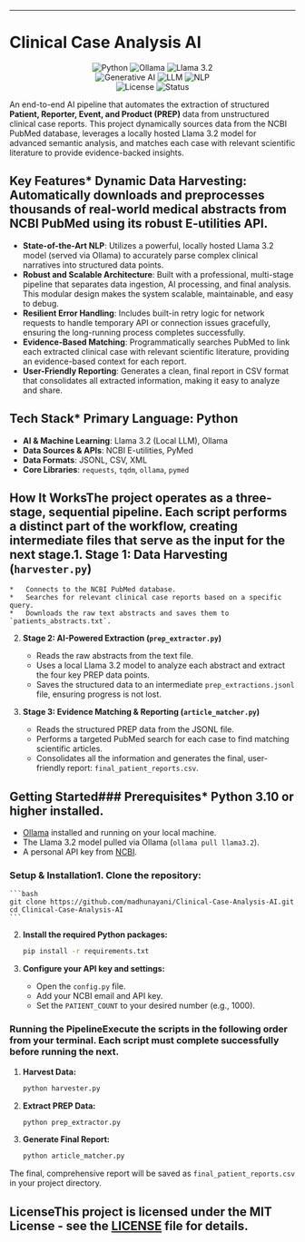 
***

# Clinical Case Analysis AI<div align="center">



</div>

<p align="center">
  <!-- Core Technologies -->
  <img alt="Python" src="https://img.shields.io/badge/python-3.10+-blue.svg">
  <img alt="Ollama" src="https://img.shields.io/badge/Ollama-Local%20LLM-purple.svg">
  <img alt="Llama 3.2" src="https://img.shields.io/badge/Model-Llama%203.2-hotpink.svg">
  
  <!-- AI & ML Concepts -->
  <br>
  <img alt="Generative AI" src="https://img.shields.io/badge/Generative%20AI-Enabled-orange">
  <img alt="LLM" src="https://img.shields.io/badge/LLM-Powered-brightgreen">
  <img alt="NLP" src="https://img.shields.io/badge/NLP-Core-yellow">
  
  <!-- Project Info -->
  <br>
  <img alt="License" src="https://img.shields.io/badge/license-MIT-green.svg">
  <img alt="Status" src="https://img.shields.io/badge/status-complete-brightgreen.svg">
</p>


An end-to-end AI pipeline that automates the extraction of structured **Patient, Reporter, Event, and Product (PREP)** data from unstructured clinical case reports. This project dynamically sources data from the NCBI PubMed database, leverages a locally hosted Llama 3.2 model for advanced semantic analysis, and matches each case with relevant scientific literature to provide evidence-backed insights.

## Key Features*   **Dynamic Data Harvesting**: Automatically downloads and preprocesses thousands of real-world medical abstracts from NCBI PubMed using its robust E-utilities API.
*   **State-of-the-Art NLP**: Utilizes a powerful, locally hosted Llama 3.2 model (served via Ollama) to accurately parse complex clinical narratives into structured data points.
*   **Robust and Scalable Architecture**: Built with a professional, multi-stage pipeline that separates data ingestion, AI processing, and final analysis. This modular design makes the system scalable, maintainable, and easy to debug.
*   **Resilient Error Handling**: Includes built-in retry logic for network requests to handle temporary API or connection issues gracefully, ensuring the long-running process completes successfully.
*   **Evidence-Based Matching**: Programmatically searches PubMed to link each extracted clinical case with relevant scientific literature, providing an evidence-based context for each report.
*   **User-Friendly Reporting**: Generates a clean, final report in CSV format that consolidates all extracted information, making it easy to analyze and share.

## Tech Stack*   **Primary Language**: Python
*   **AI & Machine Learning**: Llama 3.2 (Local LLM), Ollama
*   **Data Sources & APIs**: NCBI E-utilities, PyMed
*   **Data Formats**: JSONL, CSV, XML
*   **Core Libraries**: `requests`, `tqdm`, `ollama`, `pymed`

## How It WorksThe project operates as a three-stage, sequential pipeline. Each script performs a distinct part of the workflow, creating intermediate files that serve as the input for the next stage.1.  **Stage 1: Data Harvesting (`harvester.py`)**
    *   Connects to the NCBI PubMed database.
    *   Searches for relevant clinical case reports based on a specific query.
    *   Downloads the raw text abstracts and saves them to `patients_abstracts.txt`.

2.  **Stage 2: AI-Powered Extraction (`prep_extractor.py`)**
    *   Reads the raw abstracts from the text file.
    *   Uses a local Llama 3.2 model to analyze each abstract and extract the four key PREP data points.
    *   Saves the structured data to an intermediate `prep_extractions.jsonl` file, ensuring progress is not lost.

3.  **Stage 3: Evidence Matching & Reporting (`article_matcher.py`)**
    *   Reads the structured PREP data from the JSONL file.
    *   Performs a targeted PubMed search for each case to find matching scientific articles.
    *   Consolidates all the information and generates the final, user-friendly report: `final_patient_reports.csv`.

## Getting Started### Prerequisites*   Python 3.10 or higher installed.
*   [Ollama](https://ollama.com/) installed and running on your local machine.
*   The Llama 3.2 model pulled via Ollama (`ollama pull llama3.2`).
*   A personal API key from [NCBI](https://www.ncbi.nlm.nih.gov/account/).

### Setup & Installation1.  **Clone the repository:**
    ```bash
    git clone https://github.com/madhunayani/Clinical-Case-Analysis-AI.git
    cd Clinical-Case-Analysis-AI
    ```

2.  **Install the required Python packages:**
    ```bash
    pip install -r requirements.txt
    ```

3.  **Configure your API key and settings:**
    *   Open the `config.py` file.
    *   Add your NCBI email and API key.
    *   Set the `PATIENT_COUNT` to your desired number (e.g., 1000).

### Running the PipelineExecute the scripts in the following order from your terminal. Each script must complete successfully before running the next.

1.  **Harvest Data:**
    ```bash
    python harvester.py
    ```

2.  **Extract PREP Data:**
    ```bash
    python prep_extractor.py
    ```

3.  **Generate Final Report:**
    ```bash
    python article_matcher.py
    ```
The final, comprehensive report will be saved as `final_patient_reports.csv` in your project directory.

## LicenseThis project is licensed under the MIT License - see the [LICENSE](LICENSE) file for details.
